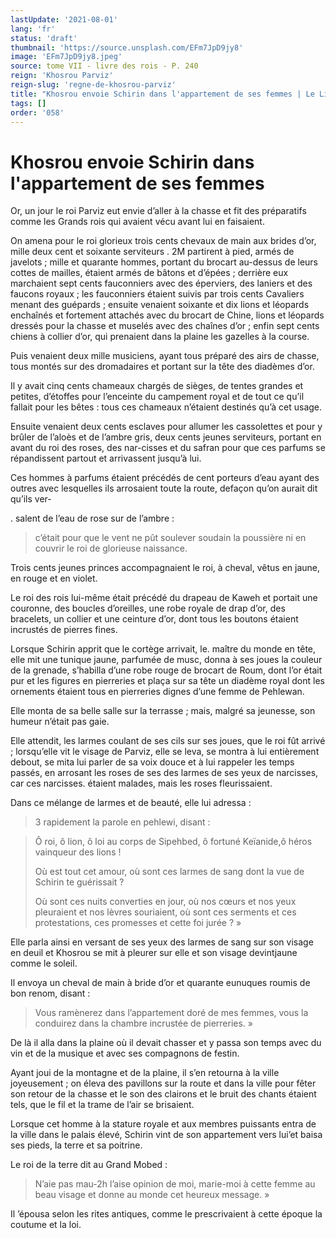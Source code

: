 ```yaml
---
lastUpdate: '2021-08-01'
lang: 'fr'
status: 'draft'
thumbnail: 'https://source.unsplash.com/EFm7JpD9jy8'
image: 'EFm7JpD9jy8.jpeg'
source: tome VII - livre des rois - P. 240
reign: 'Khosrou Parviz'
reign-slug: 'regne-de-khosrou-parviz'
title: "Khosrou envoie Schirin dans l'appartement de ses femmes | Le Livre des Rois | Shâhnâmeh"
tags: []
order: '058'
---
```


<!-- LTeX: language=fr -->

# Khosrou envoie Schirin dans l'appartement de ses femmes

Or, un jour le roi Parviz eut envie d’aller à la chasse et fit des préparatifs comme les Grands rois qui avaient vécu avant lui en faisaient.

On amena pour le roi glorieux trois cents chevaux de main aux brides d’or, mille deux cent et soixante serviteurs
. 2M partirent à pied, armés de javelots ; mille et quarante hommes, portant du brocart au-dessus de leurs cottes de mailles, étaient armés de bâtons et d’épées ; derrière eux marchaient sept cents fauconniers avec des éperviers, des laniers et des faucons royaux ; les fauconniers étaient suivis par trois cents Cavaliers menant des guépards ; ensuite venaient soixante et dix lions et léopards enchaînés et fortement attachés avec du brocart de Chine, lions et léopards dressés pour la chasse et muselés avec des chaînes d’or ; enfin sept cents chiens à collier d’or, qui prenaient dans la plaine les gazelles à la course.

Puis venaient deux mille musiciens, ayant tous préparé des airs de chasse, tous montés sur des dromadaires et portant sur la tête des diadèmes d’or.

Il y avait cinq cents chameaux chargés de sièges, de tentes grandes et petites, d’étoffes pour l’enceinte du campement royal et de tout ce qu’il fallait pour les bêtes : tous ces chameaux n’étaient destinés qu’à cet usage.

Ensuite venaient deux cents esclaves pour allumer les cassolettes et pour y brûler de l’aloès et de l’ambre gris, deux cents jeunes serviteurs, portant en avant du roi des roses, des nar-cisses et du safran pour que ces parfums se répandissent partout et arrivassent jusqu’à lui.

Ces hommes à parfums étaient précédés de cent porteurs d’eau ayant des outres avec lesquelles ils arrosaient toute la route, defaçon qu’on aurait dit qu’ils ver-

. salent de l’eau de rose sur de l’ambre :

> c’était pour que le vent ne pût soulever soudain la poussière ni en couvrir le roi de glorieuse naissance.

Trois cents jeunes princes accompagnaient le roi, à cheval, vêtus en jaune, en rouge et en violet.

Le roi des rois lui-même était précédé du drapeau de Kaweh et portait une couronne, des boucles d’oreilles, une robe royale de drap d’or, des bracelets, un collier et une ceinture d’or, dont tous les boutons étaient incrustés de pierres fines.

Lorsque Schirin apprit que le cortège arrivait, le. maître du monde en tête, elle mit une tunique jaune, parfumée de musc, donna à ses joues la couleur de la grenade, s’habilla d’une robe rouge de brocart de Roum, dont l’or était pur et les figures en pierreries et plaça sur sa tête un diadème royal dont les ornements étaient tous en pierreries dignes d’une femme de Pehlewan.

Elle monta de sa belle salle sur la terrasse ; mais, malgré sa jeunesse, son humeur n’était pas gaie.

Elle attendit, les larmes coulant de ses cils sur ses joues, que le roi fût arrivé ; lorsqu’elle vit le visage de Parviz, elle se leva, se montra à lui entièrement debout, se mita lui parler de sa voix douce et à lui rappeler les temps passés, en arrosant les roses de ses des larmes de ses yeux de narcisses, car ces narcisses. étaient malades, mais les roses fleurissaient.

Dans ce mélange de larmes et de beauté, elle lui adressa :

> 3 rapidement la parole en pehlewi, disant :

> Ô roi, ô
lion, ô loi au corps de Sipehbed, ô fortuné Keïanide,ô héros vainqueur des lions !
>
> Où est tout cet amour, où sont ces larmes de sang dont la vue de Schirin te guérissait ?
>
> Où sont ces nuits converties en jour, où nos cœurs et nos yeux pleuraient et nos lèvres souriaient, où sont ces serments et ces protestations, ces promesses et cette foi jurée ? »

Elle parla ainsi en versant de ses yeux des larmes de sang sur son visage en deuil et Khosrou se mit à pleurer sur elle et son visage devintjaune comme le soleil.

Il envoya un cheval de main à bride d’or et quarante eunuques roumis de bon renom, disant :

> Vous ramènerez dans l’appartement doré de mes femmes, vous la conduirez dans la chambre incrustée de pierreries. »

De là il alla dans la plaine où il devait chasser et y passa son temps avec du vin et de la musique et avec ses compagnons de festin.

Ayant joui de la montagne et de la plaine, il s’en retourna à la ville joyeusement ; on éleva des pavillons sur la route et dans la ville pour fêter son retour de la chasse et le son des clairons et le bruit des chants étaient tels, que le fil et la trame de l’air se brisaient.

Lorsque cet homme à la stature royale et aux membres puissants entra de la ville dans le palais élevé, Schirin vint de son appartement vers lui’et baisa ses pieds, la terre et sa poitrine.

Le roi de la terre dit au Grand Mobed :

> N’aie pas mau-2h l’aise opinion de moi, marie-moi à cette femme au beau visage et donne au monde cet heureux message. »

Il ’épousa selon les rites antiques, comme le prescrivaient à cette époque la coutume et la loi.
